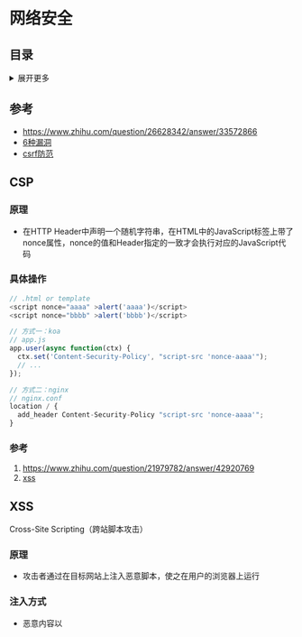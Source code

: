 # 网络安全

## 目录
<details>
<summary>展开更多</summary>

* [`CSP`](#CSP)
* [`XSS`](#XSS)
* [`CSRF`](#XSS)

</details>

## 参考
- https://www.zhihu.com/question/26628342/answer/33572866
- [6种漏洞](https://mp.weixin.qq.com/s/Umd-HAbUsLBoxEOIrdZ8vg)
- [csrf防范](https://juejin.im/post/5bc009996fb9a05d0a055192)

## CSP

### 原理
- 在HTTP Header中声明一个随机字符串，在HTML中的JavaScript标签上带了nonce属性，nonce的值和Header指定的一致才会执行对应的JavaScript代码

### 具体操作
```js
// .html or template
<script nonce="aaaa" >alert('aaaa')</script>
<script nonce="bbbb" >alert('bbbb')</script>

// 方式一：koa
// app.js
app.user(async function(ctx) {
  ctx.set('Content-Security-Policy', "script-src 'nonce-aaaa'");
  // ...
});

// 方式二：nginx
// nginx.conf
location / {
  add_header Content-Security-Policy "script-src 'nonce-aaaa'";
}
```

### 参考
1. https://www.zhihu.com/question/21979782/answer/42920769
2. [xss](http://www.cnblogs.com/TankXiao/archive/2012/03/21/2337194.html)


## XSS
Cross-Site Scripting（跨站脚本攻击）

### 原理
- 攻击者通过在目标网站上注入恶意脚本，使之在用户的浏览器上运行

### 注入方式
* 恶意内容以<script />注入HTML中内嵌的文本（input）
  - escape
* 标签的 href、src 等属性中，包含 javascript: jAvaScript: 等可执行代码
* onload、onerror、onclick 等事件中，注入不受控制代码
* background-image:url("javascript:..."); （新版本浏览器已经可以防范）
* css-expression （新版本浏览器已经可以防范）

### 分类
|   | 存储型 | 反射型 | DOM型 |
| -------- | -----: | :----: | :----: |
| 存储区 | 数据库 | URL | 数据库/url/前端存储 |
| 插入点 | HTML | HTML | js |

* 存储型
  - 输入框中提交恶意代码到数据库，日后访问的话，
    服务端可能会取出恶意代码返回客户端执行
  - 恶意代码会加载外部代码执行更复杂的逻辑
  - 比如坛发帖、商品评论、用户私信等
* 反射型
  - 构造特殊url（通常是个接口），包含恶意代码，服务端返回给客户端后执行
  - 比如网站搜索、跳转等
* DOM型
  - 构造特殊url，客户端接收、执行
  - 和反射型区别：DOM型是js执行，是前端漏洞，其他两种是服务端漏洞

### 防御
- 针对 HTML 属性、HTML 文字内容、HTML 注释、跳转链接、
  内联 JavaScript 字符串、内联 CSS 样式表等，做不同转义
- .textContent、.setAttribute()
- 避免内联事件绑定，改用addEventListener
- 避免eval、setTimeout、setInterval字符串方式调用
- CSP
  - 禁止外联脚本、外域提交
  - 禁止内联脚本、未授权脚本
- 输入内容长度控制
- 验证码（校验人为操作）
- http-only

### 学习
[练习题](http://prompt.ml)
[答案](https://github.com/cure53/XSSChallengeWiki/wiki/prompt.ml)

```js
function escape(input) {
  // warm up
  // script should be executed without user interaction
  return '<input type="text" value="' + input + '">';
}
document.body.innerHTML = escape('"><svg onload=console.log(1)>');
```

### 举例
1. github如何防止xss
在线编辑/查看，文件代码都会通过模板转成不同含义的标签（通过颜色可以看出），
不是完整的输入输出


## CSRF
- 跨站请求伪造（Cross-site request forgery）

### 防御
- 请求携带标识，与服务端session对比








